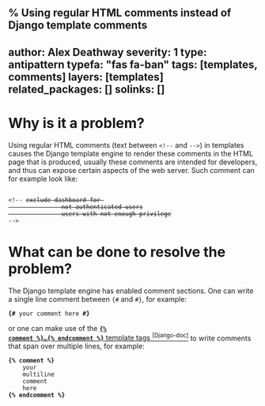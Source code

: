 % Using regular HTML comments instead of Django template comments
---
author: Alex Deathway
severity: 1
type: antipattern
typefa: "fas fa-ban"
tags: [templates, comments]
layers: [templates]
related_packages: []
solinks: []
---

# Why is it a problem?

Using regular HTML comments (text between `<!--` and `-->`) in templates causes the Django template engine to render these comments in the HTML page
that is produced, usually these comments are intended for developers, and thus can expose certain aspects of the web server. Such comment can
for example look like:

<pre class="django"><code>
&lt;!-- <s>exclude dashboard for 
			  -not authenticated users
			  -users with not enough privilege</s>
--&gt;</code></pre>

# What can be done to resolve the problem?

The Django template engine has enabled comment sections. One can write a single line comment between `{#` and `#}`, for example:

<pre class="django"><code><b>{#</b> your comment here <b>#}</b></code></pre>

or one can make use of the [**<code>{% comment %}&hellip;{% endcomment %}</code>** template tags <sup>[Django-doc]</sup>](https://docs.djangoproject.com/en/dev/ref/templates/builtins/#comment)
to write comments that span over multiple lines, for example:

<pre class="django"><code><b>{% comment %}</b>
	your 
	multiline 
	comment 
	here
<b>{% endcomment %}</b></code></pre>
